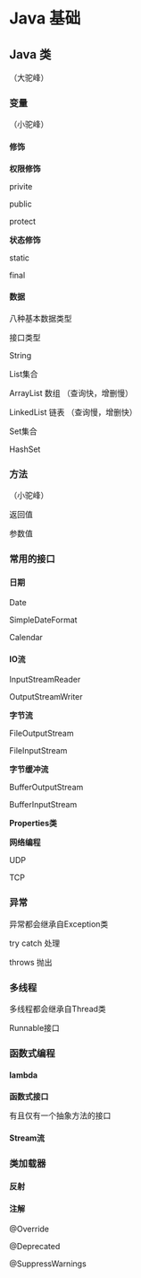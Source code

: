 # Java 基础

## Java 类

（大驼峰）

### 变量

（小驼峰）

#### 修饰

**权限修饰**

privite

public

protect

**状态修饰**

static

final

#### 数据

八种基本数据类型

接口类型

String

List集合

ArrayList 数组 （查询快，增删慢）

LinkedList 链表 （查询慢，增删快）

Set集合

HashSet

### 方法

（小驼峰）

返回值

参数值

### 常用的接口

#### 日期

Date

SimpleDateFormat

Calendar

#### IO流

InputStreamReader

OutputStreamWriter

**字节流**

FileOutputStream

FileInputStream

**字节缓冲流**

BufferOutputStream

BufferInputStream

**Properties类**

**网络编程**

UDP

TCP

### 异常

异常都会继承自Exception类

try catch 处理

throws 抛出

### 多线程

多线程都会继承自Thread类

Runnable接口

### 函数式编程

#### lambda

**函数式接口**

有且仅有一个抽象方法的接口

#### Stream流

### 类加载器

#### 反射

#### 注解

@Override

@Deprecated

@SuppressWarnings

